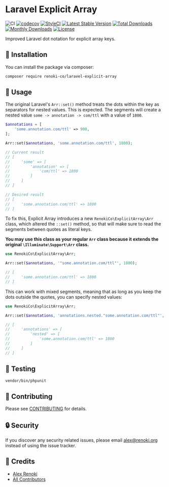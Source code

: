 Laravel Explicit Array
======================

![CI](https://github.com/renoki-co/laravel-explicit-array/workflows/CI/badge.svg?branch=master)
[![codecov](https://codecov.io/gh/renoki-co/laravel-explicit-array/branch/master/graph/badge.svg)](https://codecov.io/gh/renoki-co/laravel-explicit-array/branch/master)
[![StyleCI](https://github.styleci.io/repos/421948177/shield?branch=master)](https://github.styleci.io/repos/421948177)
[![Latest Stable Version](https://poser.pugx.org/renoki-co/laravel-explicit-array/v/stable)](https://packagist.org/packages/renoki-co/laravel-explicit-array)
[![Total Downloads](https://poser.pugx.org/renoki-co/laravel-explicit-array/downloads)](https://packagist.org/packages/renoki-co/laravel-explicit-array)
[![Monthly Downloads](https://poser.pugx.org/renoki-co/laravel-explicit-array/d/monthly)](https://packagist.org/packages/renoki-co/laravel-explicit-array)
[![License](https://poser.pugx.org/renoki-co/laravel-explicit-array/license)](https://packagist.org/packages/renoki-co/laravel-explicit-array)

Improved Laravel dot notation for explicit array keys.

## 🚀 Installation

You can install the package via composer:

```bash
composer require renoki-co/laravel-explicit-array
```

## 🙌 Usage

The original Laravel's `Arr::set()` method treats the dots within the key as separators for nested values. This is expected. The segments will create a nested value `some -> annotation -> com/ttl` with a value of `1800`.

```php
$annotations = [
    'some.annotation.com/ttl' => 900,
];

Arr::set($annotations, 'some.annotation.com/ttl', 1800);

// Current result
// [
//     'some' => [
//         'annotation' => [
//             'com/ttl' => 1800
//         ]
//     ]
// ]

// Desired result
// [
//     'some.annotation.com/ttl' => 1800
// ]
```

To fix this, Explicit Array introduces a new `RenokiCo\ExplicitArray\Arr` class, which altered the `::set()` method, so that will make sure to read the segments between quotes as literal keys.

**You may use this class as your regular `Arr` class because it extends the original `\Illuminate\Support\Arr` class.**

```php
use RenokiCo\ExplicitArray\Arr;

Arr::set($annotations, '"some.annotation.com/ttl"', 1800);

// [
//     'some.annotation.com/ttl' => 1800
// ]
```

This can work with mixed segments, meaning that as long as you keep the dots outside the quotes, you can specify nested values:

```php
use RenokiCo\ExplicitArray\Arr;

Arr::set($annotations, 'annotations.nested."some.annotation.com/ttl"', 1800);

// [
//     'annotations' => [
//         'nested' => [
//             'some.annotation.com/ttl' => 1800
//         ]
//     ]
// ]
```

## 🐛 Testing

``` bash
vendor/bin/phpunit
```

## 🤝 Contributing

Please see [CONTRIBUTING](CONTRIBUTING.md) for details.

## 🔒  Security

If you discover any security related issues, please email alex@renoki.org instead of using the issue tracker.

## 🎉 Credits

- [Alex Renoki](https://github.com/rennokki)
- [All Contributors](../../contributors)
